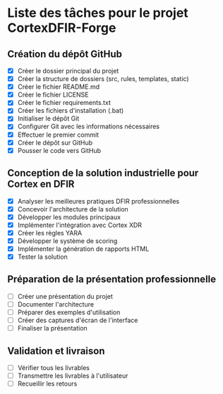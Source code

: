 # Liste des tâches pour le projet CortexDFIR-Forge

## Création du dépôt GitHub
- [x] Créer le dossier principal du projet
- [x] Créer la structure de dossiers (src, rules, templates, static)
- [x] Créer le fichier README.md
- [x] Créer le fichier LICENSE
- [x] Créer le fichier requirements.txt
- [x] Créer les fichiers d'installation (.bat)
- [x] Initialiser le dépôt Git
- [x] Configurer Git avec les informations nécessaires
- [x] Effectuer le premier commit
- [x] Créer le dépôt sur GitHub
- [x] Pousser le code vers GitHub

## Conception de la solution industrielle pour Cortex en DFIR
- [x] Analyser les meilleures pratiques DFIR professionnelles
- [x] Concevoir l'architecture de la solution
- [x] Développer les modules principaux
- [x] Implémenter l'intégration avec Cortex XDR
- [x] Créer les règles YARA
- [x] Développer le système de scoring
- [x] Implémenter la génération de rapports HTML
- [x] Tester la solution

## Préparation de la présentation professionnelle
- [ ] Créer une présentation du projet
- [ ] Documenter l'architecture
- [ ] Préparer des exemples d'utilisation
- [ ] Créer des captures d'écran de l'interface
- [ ] Finaliser la présentation

## Validation et livraison
- [ ] Vérifier tous les livrables
- [ ] Transmettre les livrables à l'utilisateur
- [ ] Recueillir les retours
